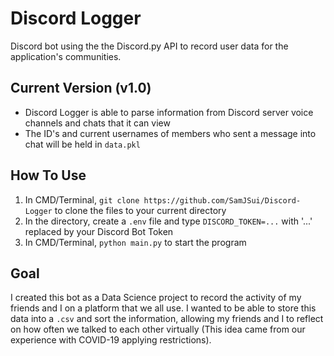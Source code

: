 # Discord Logger

Discord bot using the the Discord.py API to record user data for the application's communities.

## Current Version (v1.0)

- Discord Logger is able to parse information from Discord server voice channels and chats that it can view
- The ID's and current usernames of members who sent a message into chat will be held in ```data.pkl```

## How To Use

1. In CMD/Terminal, ```git clone https://github.com/SamJSui/Discord-Logger``` to clone the files to your current directory
2. In the directory, create a ```.env``` file and type ```DISCORD_TOKEN=...``` with '...' replaced by your Discord Bot Token
3. In CMD/Terminal, ```python main.py``` to start the program

## Goal

I created this bot as a Data Science project to record the activity of my friends and I on a platform that we all use. I wanted to be able to store this data into a ```.csv``` and sort the information, allowing my friends and I to reflect on how often we talked to each other virtually (This idea came from our experience with COVID-19 applying restrictions).
